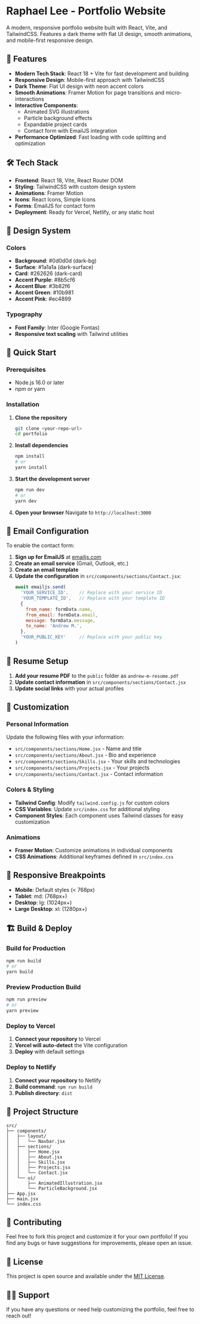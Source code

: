 # Raphael Lee - Portfolio Website

A modern, responsive portfolio website built with React, Vite, and TailwindCSS. Features a dark theme with flat UI design, smooth animations, and mobile-first responsive design.

## 🚀 Features

- **Modern Tech Stack**: React 18 + Vite for fast development and building
- **Responsive Design**: Mobile-first approach with TailwindCSS
- **Dark Theme**: Flat UI design with neon accent colors
- **Smooth Animations**: Framer Motion for page transitions and micro-interactions
- **Interactive Components**: 
  - Animated SVG illustrations
  - Particle background effects
  - Expandable project cards
  - Contact form with EmailJS integration
- **Performance Optimized**: Fast loading with code splitting and optimization

## 🛠️ Tech Stack

- **Frontend**: React 18, Vite, React Router DOM
- **Styling**: TailwindCSS with custom design system
- **Animations**: Framer Motion
- **Icons**: React Icons, Simple Icons
- **Forms**: EmailJS for contact form
- **Deployment**: Ready for Vercel, Netlify, or any static host

## 🎨 Design System

### Colors
- **Background**: #0d0d0d (dark-bg)
- **Surface**: #1a1a1a (dark-surface) 
- **Card**: #262626 (dark-card)
- **Accent Purple**: #8b5cf6
- **Accent Blue**: #3b82f6
- **Accent Green**: #10b981
- **Accent Pink**: #ec4899

### Typography
- **Font Family**: Inter (Google Fontas)
- **Responsive text scaling** with Tailwind utilities

## 🚀 Quick Start

### Prerequisites
- Node.js 16.0 or later
- npm or yarn

### Installation

1. **Clone the repository**
   ```bash
   git clone <your-repo-url>
   cd portfolio
   ```

2. **Install dependencies**
   ```bash
   npm install
   # or
   yarn install
   ```

3. **Start the development server**
   ```bash
   npm run dev
   # or
   yarn dev
   ```

4. **Open your browser**
   Navigate to `http://localhost:3000`

## 📧 Email Configuration

To enable the contact form:

1. **Sign up for EmailJS** at [emailjs.com](https://emailjs.com)
2. **Create an email service** (Gmail, Outlook, etc.)
3. **Create an email template**
4. **Update the configuration** in `src/components/sections/Contact.jsx`:
   ```javascript
   await emailjs.send(
     'YOUR_SERVICE_ID',    // Replace with your service ID
     'YOUR_TEMPLATE_ID',   // Replace with your template ID
     {
       from_name: formData.name,
       from_email: formData.email,
       message: formData.message,
       to_name: 'Andrew M.',
     },
     'YOUR_PUBLIC_KEY'     // Replace with your public key
   )
   ```

## 📄 Resume Setup

1. **Add your resume PDF** to the `public` folder as `andrew-m-resume.pdf`
2. **Update contact information** in `src/components/sections/Contact.jsx`
3. **Update social links** with your actual profiles

## 🎯 Customization

### Personal Information
Update the following files with your information:
- `src/components/sections/Home.jsx` - Name and title
- `src/components/sections/About.jsx` - Bio and experience
- `src/components/sections/Skills.jsx` - Your skills and technologies
- `src/components/sections/Projects.jsx` - Your projects
- `src/components/sections/Contact.jsx` - Contact information

### Colors & Styling
- **Tailwind Config**: Modify `tailwind.config.js` for custom colors
- **CSS Variables**: Update `src/index.css` for additional styling
- **Component Styles**: Each component uses Tailwind classes for easy customization

### Animations
- **Framer Motion**: Customize animations in individual components
- **CSS Animations**: Additional keyframes defined in `src/index.css`

## 📱 Responsive Breakpoints

- **Mobile**: Default styles (< 768px)
- **Tablet**: md: (768px+)
- **Desktop**: lg: (1024px+)
- **Large Desktop**: xl: (1280px+)

## 🏗️ Build & Deploy

### Build for Production
```bash
npm run build
# or
yarn build
```

### Preview Production Build
```bash
npm run preview
# or
yarn preview
```

### Deploy to Vercel
1. **Connect your repository** to Vercel
2. **Vercel will auto-detect** the Vite configuration
3. **Deploy** with default settings

### Deploy to Netlify
1. **Connect your repository** to Netlify
2. **Build command**: `npm run build`
3. **Publish directory**: `dist`

## 📂 Project Structure

```
src/
├── components/
│   ├── layout/
│   │   └── Navbar.jsx
│   ├── sections/
│   │   ├── Home.jsx
│   │   ├── About.jsx
│   │   ├── Skills.jsx
│   │   ├── Projects.jsx
│   │   └── Contact.jsx
│   └── ui/
│       ├── AnimatedIllustration.jsx
│       └── ParticleBackground.jsx
├── App.jsx
├── main.jsx
└── index.css
```

## 🤝 Contributing

Feel free to fork this project and customize it for your own portfolio! If you find any bugs or have suggestions for improvements, please open an issue.

## 📝 License

This project is open source and available under the [MIT License](LICENSE).

## 🙋‍♂️ Support

If you have any questions or need help customizing the portfolio, feel free to reach out!
